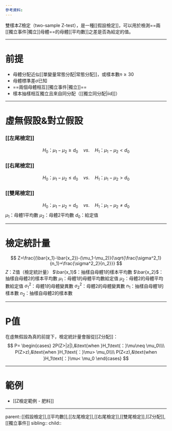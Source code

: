```yaml
---
參考資料:
---
```

雙樣本Z檢定（two-sample Z-test），是一種[[假設檢定]]，可以用於檢測==兩[[獨立事件|獨立]]母體==的母體[[平均數]]之差是否為給定的值。
- - -
# 前提
- 母體分配近似[[單變量常態分配|常態分配]]，或樣本數$n\geq 30$
- 母體標準差$\sigma$已知
- ==兩個母體相互[[獨立事件|獨立]]==
- 樣本抽樣相互獨立且來自同分配（[[獨立同分配|iid]]）
- - -
# 虛無假設&對立假設
### [[左尾檢定]]
$$
H_0\text{：}\mu_1-\mu_2\geq d_0\quad vs.\quad H_1\text{：}\mu_1-\mu_2<d_0
$$
### [[右尾檢定]]
$$
H_0\text{：}\mu_1-\mu_2\leq d_0\quad vs.\quad H_1\text{：}\mu_1-\mu_2>d_0
$$
### [[雙尾檢定]]
$$
H_0\text{：}\mu_1-\mu_2= d_0\quad vs.\quad H_1\text{：}\mu_1-\mu_2\neq d_0
$$
$\mu_1$：母體1平均數
$\mu_2$：母體2平均數
$d_0$：給定值
- - -
# 檢定統計量
$$
Z=\frac{(\bar{x_1}-\bar{x_2})-(\mu_1-\mu_2)}{\sqrt{\frac{\sigma^2_1}{n_1}+\frac{\sigma^2_2}{n_2}}}
$$
$Z$：Z值（檢定統計量）
$\bar{x_1}$：抽樣自母體1的樣本平均數
$\bar{x_2}$：抽樣自母體2的樣本平均數
$\mu_1$：母體1的母體平均數給定值
$\mu_2$：母體2的母體平均數給定值
$\sigma_1^2$：母體1的母體變異數
$\sigma_2^2$：母體2的母體變異數
$n_1$：抽樣自母體1的樣本數
$n_2$：抽樣自母體2的樣本數
- - -
# P值
在虛無假設為真的前提下，檢定統計量會服從[[Z分配]]：
$$
P=
\begin{cases}
2P(Z>|z|),&\text{when }H_1\text{：}\mu\neq \mu_0\\\\
P(Z>z),&\text{when }H_1\text{：}\mu> \mu_0\\\\
P(Z<z),&\text{when }H_1\text{：}\mu< \mu_0
\end{cases}
$$
- - -
# 範例
- [[Z檢定範例 - 肥料]]
- - -
parent::[[假設檢定]],[[平均數]],[[左尾檢定]],[[右尾檢定]],[[雙尾檢定]],[[Z分配]],[[獨立事件]]
sibling::
child::